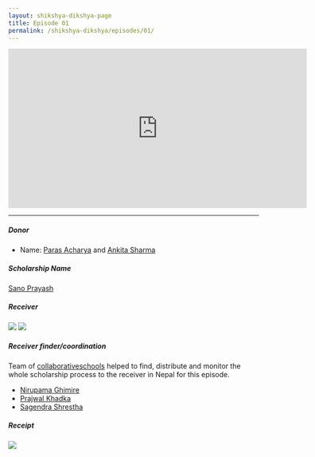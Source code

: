 ```yaml
---
layout: shikshya-dikshya-page
title: Episode 01
permalink: /shikshya-dikshya/episodes/01/
---
```


<embed src="https://www.youtube.com/embed/R7aCOI4DuA0" width="600" height="320" controller="true">

-------

##### Donor

* Name: [Paras Acharya](https://www.facebook.com/paras.acharya.3) and [Ankita Sharma](https://www.facebook.com/ankita.sharma.3133)

##### Scholarship Name
[Sano Prayash](../../fund/sano-prayash)

##### Receiver

![]({{site.imageurl}}/sd/ep1/receiver-1.png)
![]({{site.imageurl}}/sd/ep1/receiver-2.png)

##### Receiver finder/coordination

Team of [collaborativeschools](https://collaborativeschools.info/) helped to find, distribute and monitor the whole scholarship process to the receiver in Nepal for this episode.

* [Nirupama Ghimire](https://www.facebook.com/nirupama.ghimire)
* [Prajwal Khadka](https://www.facebook.com/prazwal.khadka.5)
* [Sagendra Shrestha](https://www.facebook.com/sagendra.shrestha)

##### Receipt
![]({{site.imageurl}}/sd/ep1/receipt.png)
